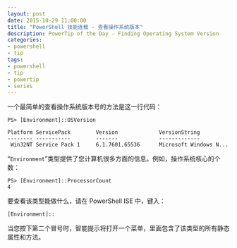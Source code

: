 ```yaml
---
layout: post
date: 2015-10-29 11:00:00
title: "PowerShell 技能连载 - 查看操作系统版本"
description: PowerTip of the Day - Finding Operating System Version
categories:
- powershell
- tip
tags:
- powershell
- tip
- powertip
- series
---
```

一个最简单的查看操作系统版本号的方法是这一行代码：

    PS> [Environment]::OSVersion
    
    Platform ServicePack        Version             VersionString         
    -------- -----------        -------             -------------         
     Win32NT Service Pack 1     6.1.7601.65536      Microsoft Windows N...

“`Environment`”类型提供了您计算机很多方面的信息。例如，操作系统核心的个数：

    PS> [Environment]::ProcessorCount
    4

要查看该类型能做什么，请在 PowerShell ISE 中，键入：

    [Environment]::

当您按下第二个冒号时，智能提示将打开一个菜单，里面包含了该类型的所有静态属性和方法。

<!--本文国际来源：[Finding Operating System Version](http://community.idera.com/powershell/powertips/b/tips/posts/finding-operating-system-version)-->
